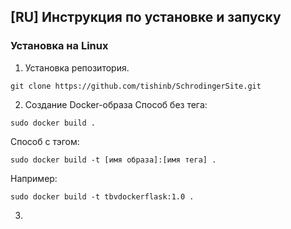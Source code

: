 ## [RU] Инструкция по установке и запуску
### Установка на Linux
1. Установка репозитория.
```
git clone https://github.com/tishinb/SchrodingerSite.git
```
2. Создание Docker-образа
Способ без тега:
```
sudo docker build .
```
Способ с тэгом:
```
sudo docker build -t [имя образа]:[имя тега] .
```
Например:
```
sudo docker build -t tbvdockerflask:1.0 .
```
3. 
